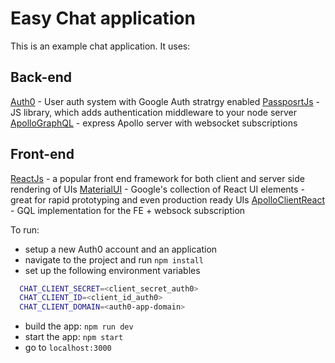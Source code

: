 # Easy Chat application


This is an example chat application. It uses:

## Back-end
[Auth0](https://auth0.com/) - User auth system with Google Auth stratrgy enabled
[PassposrtJs](http://www.passportjs.org/) - JS library, which adds authentication middleware to your node server
[ApolloGraphQL](https://www.apollographql.com/docs/apollo-server/) - express Apollo server with websocket subscriptions

## Front-end
[ReactJs](https://reactjs.org/) - a popular front end framework for both client and server side rendering of UIs
[MaterialUI](https://material-ui.com/) - Google's collection of React UI elements - great for rapid prototyping and even production ready UIs
[ApolloClientReact](https://www.apollographql.com/docs/react/) - GQL implementation for the FE + websock subscription

To run:

- setup a new Auth0 account and an application
- navigate to the project and run `npm install`
- set up the following environment variables
```sh
  CHAT_CLIENT_SECRET=<client_secret_auth0>
  CHAT_CLIENT_ID=<client_id_auth0>
  CHAT_CLIENT_DOMAIN=<auth0-app-domain>
```
- build the app: `npm run dev`
- start the app: `npm start`
- go to `localhost:3000`


